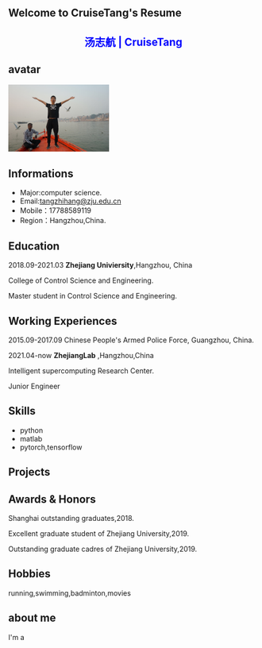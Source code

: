 ## Welcome to CruiseTang's Resume

## <center style='color:blue;'>  汤志航 | CruiseTang  </center>

## avatar 
  <img src="./imgs/img1.jpg" width=203 height=135/>  

## Informations

* Major:computer science.
* Email:tangzhihang@zju.edu.cn 
* Mobile：17788589119
* Region：Hangzhou,China.

## Education
2018.09-2021.03   **Zhejiang Univiersity**,Hangzhou, China <br/>

College of Control Science and Engineering.<br/>

Master student in Control Science and Engineering.<br/>

## Working Experiences

2015.09-2017.09 Chinese People's Armed Police Force, Guangzhou, China.<br/>

2021.04-now  **ZhejiangLab** ,Hangzhou,China  <br/>

Intelligent supercomputing Research Center. <br/>

Junior Engineer <br/>
## Skills
+ python
+ matlab
+ pytorch,tensorflow
## Projects



## Awards & Honors
Shanghai outstanding graduates,2018.

Excellent graduate student of Zhejiang University,2019.

Outstanding graduate cadres of Zhejiang University,2019.

## Hobbies
running,swimming,badminton,movies

## about me

I'm a 
